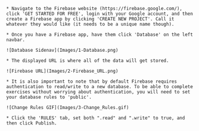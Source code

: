     * Navigate to the Firebase website (https://firebase.google.com/), click 'GET STARTED FOR FREE', login with your Google account, and then create a Firebase app by clicking 'CREATE NEW PROJECT'. Call it whatever they would like (it needs to be a unique name though).

    * Once you have a Firebase app, have them click 'Database' on the left navbar. 

    ![Database Sidenav](Images/1-Database.png)

    * The displayed URL is where all of the data will get stored.

    ![Firebase URL](Images/2-Firebase_URL.png)

    * It is also important to note that by default Firebase requires authentication to read/write to a new database. To be able to complete exercises without worrying about authentication, you will need to set your database rules to 'public'.

    ![Change Rules GIF](Images/3-Change_Rules.gif)

    * Click the 'RULES' tab, set both ".read" and ".write" to true, and then click Publish. 


